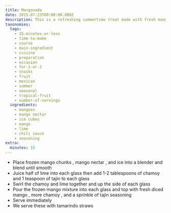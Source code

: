 ```yaml
---
title: Mangonada
date: 2015-07-23T00:00:00.000Z
description: This is a refreshing summertime treat made with fresh mango!
taxonomies:
  tags:
    - 15-minutes-or-less
    - time-to-make
    - course
    - main-ingredient
    - cuisine
    - preparation
    - occasion
    - for-1-or-2
    - snacks
    - fruit
    - mexican
    - summer
    - seasonal
    - tropical-fruit
    - number-of-servings
  ingredients:
    - mangoes
    - mango nectar
    - ice cubes
    - mango
    - lime
    - chili sauce
    - seasoning
extra:
  minutes: 15
---
```

 - Place frozen mango chunks , mango nectar , and ice into a blender and blend until smooth
 - Juice half of lime into each glass then add 1-2 tablespoons of chamoy and 1 teaspoon of tajin to each glass
 - Swirl the chamoy and lime together and up the side of each glass
 - Pour the frozen mango mixture into each glass and top with fresh diced mango , more chamoy , and a sprinkle of tajin seasoning
 - Serve immediately
 - We serve these with tamarindo straws
